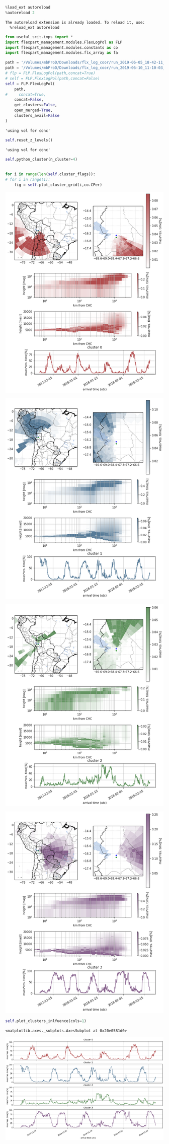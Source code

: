 ```python
%load_ext autoreload
%autoreload 2
```

    The autoreload extension is already loaded. To reload it, use:
      %reload_ext autoreload



```python
from useful_scit.imps import *
import flexpart_management.modules.FlexLogPol as FLP
import flexpart_management.modules.constants as co
import flexpart_management.modules.flx_array as fa
```


```python
path = '/Volumes/mbProD/Downloads/flx_log_coor/run_2019-06-05_18-42-11_'
path = '/Volumes/mbProD/Downloads/flx_log_coor/run_2019-06-10_11-10-03_'
# flp = FLP.FlexLogPol(path,concat=True)
# self = FLP.FlexLogPol(path,concat=False)
self = FLP.FlexLogPol(
    path,
#     concat=True,
    concat=False,
    get_clusters=False,
    open_merged=True,
    clusters_avail=False
)
```

    'using vol for conc'



```python
self.reset_z_levels()
```

    'using vol for conc'



```python
self.python_cluster(n_cluster=4)
```


```python

for i in range(len(self.cluster_flags)):
# for i in range(1):
    fig = self.plot_cluster_grid(i,co.CPer)
```


![png](flex_output_4%20clusters_files/flex_output_4%20clusters_5_0.png)



![png](flex_output_4%20clusters_files/flex_output_4%20clusters_5_1.png)



![png](flex_output_4%20clusters_files/flex_output_4%20clusters_5_2.png)



![png](flex_output_4%20clusters_files/flex_output_4%20clusters_5_3.png)



```python
self.plot_clusters_inlfuence(cols=1)
```




    <matplotlib.axes._subplots.AxesSubplot at 0x20e0581d0>




![png](flex_output_4%20clusters_files/flex_output_4%20clusters_6_1.png)

